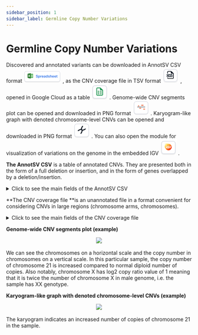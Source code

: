 ```yaml
---
sidebar_position: 1
sidebar_label: Germline Copy Number Variations
---
```


# Germline Copy Number Variations

Discovered and annotated variants can be downloaded in AnnotSV CSV format ![Table file](/img/eng/22-table-file.png) , 
as the CNV coverage file in TSV format ![CNV coverage file](/img/eng/23-cnv-coverage-file.png) , 
opened in Google Cloud as a table ![Google Cloud file](/img/eng/24-google-cloud-icon.png) .
Genome-wide CNV segments plot can be opened and downloaded in PNG format ![Plot file](/img/eng/25-plot_file.png) .
Karyogram-like graph with denoted chromosome-level CNVs can be opened and downloaded in PNG format ![Karyotype file](/img/eng/26_karyotype_file.png) .
You can also open the module for visualization of variations on the genome in the embedded IGV ![IGV](/img/eng/27_igv.png) .

**The AnnotSV CSV** is a table of annotated CNVs. They are presented both in the form of a full deletion or insertion, and in the form of genes overlapped by a deletion/insertion.

<details>
<summary>Click to see the main fields of the AnnotSV CSV</summary>

#### Main fields with annotated CNVs

<table>
  <tr>
   <td>Field
   </td>
   <td>Description
   </td>
  </tr>
  <tr>
   <td>AnnotSV ID
   </td>
   <td>Variant ID assigned by the annotator
   </td>
  </tr>
  <tr>
   <td>SV chrom
   </td>
   <td>Name of the chromosome
   </td>
  </tr>
  <tr>
   <td>SV start
   </td>
   <td>Starting position of the variant in the chromosome
   </td>
  </tr>
  <tr>
   <td>SV end
   </td>
   <td>Ending position of the variant in the chromosome
   </td>
  </tr>
  <tr>
   <td>SV length
   </td>
   <td>Length of the variant
   </td>
  </tr>
  <tr>
   <td>SV type
   </td>
   <td>Type of the variant (DEL, DUP)
   </td>
  </tr>
  <tr>
   <td>AnnotSV type
   </td>
   <td>The type of annotation lines (“full” - annotation on the variant full length, “split” - annotation on each gene overlapped by the variant). Each full section can correspond to several split sections.
   </td>
  </tr>
</table>

A description of the remaining 54 annotation fields can be found here: [AnnotSV Manual](https://lbgi.fr/AnnotSV/Documentation/README.AnnotSV_latest.pdf).

</details>

**The CNV coverage file **is an unannotated file in a format convenient for considering CNVs in large regions (chromosome arms, chromosomes).

<details>
<summary>Click to see the main fields of the CNV coverage file</summary>

#### Main fields of variation description

<table>
  <tr>
   <td>Field
   </td>
   <td>Description
   </td>
  </tr>
  <tr>
   <td>ID
   </td>
   <td>Region name (chromosome arm, chromosome)
   </td>
  </tr>
  <tr>
   <td>Call
   </td>
   <td>CNV discovery result. Takes values + (increasing the number of copies compared to normal), - (reducing the number of copies compared to normal), . (no deviations from the normal chromosome copy number were found) and Not considered (the locus was not considered at all in the analysis).
   </td>
  </tr>
  <tr>
   <td>Ampl_cov
   </td>
   <td>Coverage (in nucleotides) of the effective locus length with segments with a copy number above the amplification threshold
   </td>
  </tr>
  <tr>
   <td>Ampl_cov_frac
   </td>
   <td>Fraction (in %) of the effective locus length covered by segments with a copy number above the amplification threshold
   </td>
  </tr>
  <tr>
   <td>Chrom
   </td>
   <td>Chromosome
   </td>
  </tr>
  <tr>
   <td>Depl_cov
   </td>
   <td>Coverage (in nucleotides) of the effective locus length with segments with a copy number below the depletion threshold
   </td>
  </tr>
  <tr>
   <td>Depl_cov_frac
   </td>
   <td>Fraction (in %) of the effective locus length covered by segments with a copy number below the depletion threshold
   </td>
  </tr>
  <tr>
   <td>Effective_end
   </td>
   <td>Maximum coordinate value of effective length
   </td>
  </tr>
  <tr>
   <td>Effective_length
   </td>
   <td>Total effective length
   </td>
  </tr>
  <tr>
   <td>Effective_start
   </td>
   <td>Minimum coordinate value of effective length
   </td>
  </tr>
  <tr>
   <td>End
   </td>
   <td>End coordinate of the variation
   </td>
  </tr>
  <tr>
   <td>Length
   </td>
   <td>Variation length
   </td>
  </tr>
  <tr>
   <td>Start
   </td>
   <td>Start coordinate of the variation
   </td>
  </tr>
</table>

</details>

**Genome-wide CNV segments plot (example)**

<p align="center">
<img src={require('/img/eng/28-genome-wide-plot.png').default} width="800"/>
</p>

We can see the chromosomes on a horizontal scale and the copy number in chromosomes on a vertical scale. In this particular sample, the copy number of chromosome 21 is increased compared to normal diploid number of copies. Also notably, chromosome X has log2 copy ratio value of 1 meaning that it is twice the number of chromosome X in male genome, i.e. the sample has XX genotype.

**Karyogram-like graph with denoted chromosome-level CNVs (example)**

<p align="center">
<img src={require('/img/eng/29-karyotype-plot-example.png').default} width="500"/>
</p>

The karyogram indicates an increased number of copies of chromosome 21 in the sample.
